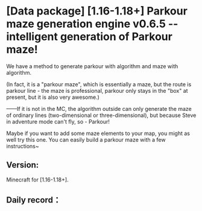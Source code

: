 # [Data package] [1.16-1.18+] Parkour maze generation engine v0.6.5 -- intelligent generation of Parkour maze!
We have a method to generate parkour with algorithm and maze with algorithm.

(In fact, it is a "parkour maze", which is essentially a maze, but the route is parkour line - the maze is professional, parkour only stays in the "box" at present, but it is also very awesome.)

——If it is not in the MC, the algorithm outside can only generate the maze of ordinary lines (two-dimensional or three-dimensional), but because Steve in adventure mode can't fly, so - Parkour!

Maybe if you want to add some maze elements to your map, you might as well try this one. You can easily build a parkour maze with a few instructions~

## Version:
Minecraft for [1.16-1.18+].

## Daily record：
